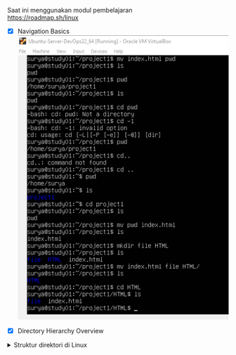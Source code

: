 Saat ini menggunakan modul pembelajaran  
https://roadmap.sh/linux
- [x] Navigation Basics
![Latihan mv ](images/Ubuntu%20Server1.jpg)



- [x] Directory Hierarchy Overview

<details>
<summary> Struktur direktori di Linux </summary>

<br>
Dikenal sebagai Filesystem Hierarchy Standard (FHS). Memahami struktur ini penting agar kamu bisa lebih mudah mengelola file dan menjelajahi sistem Linux dengan efisien.  
  
📁 Struktur Direktori Utama di Linux:  
`/` (Root)  
Ini adalah akar dari seluruh sistem file. Semua direktori lainnya berada di bawah direktori ini.  
Anggap saja seperti “C:\” di Windows.

`/home`  
Berisi folder untuk setiap pengguna di sistem.  
Misalnya, pengguna bernama budi akan memiliki direktori `/home/budi`, yang berisi file pribadi dan konfigurasi pengguna tersebut.  

`/bin`  
Berisi perintah penting (binary executables) yang dibutuhkan sistem untuk bisa berjalan, terutama saat proses booting.  
Contoh: `ls`, `cp`, `mv`, `rm`.  

`/sbin`  
Berisi perintah penting untuk administrasi sistem, biasanya digunakan oleh superuser (root).  
Contoh: `reboot`, `shutdown`, `ifconfig`.  

`/etc`  
Berisi file konfigurasi sistem, seperti konfigurasi jaringan, pengguna, service, dan lainnya.  
Contoh: `/etc/passwd`, `/etc/hosts`, `/etc/fstab`.  

`/var`  
Berisi data yang berubah secara dinamis selama sistem berjalan.  
Termasuk log sistem, mail spool, print spool, cache, dsb.  
Contoh: `/var/log/syslog` untuk log sistem.  

`/usr`  
Berisi program dan file pengguna (user-level) seperti aplikasi, dokumentasi, library tambahan.  
`/usr/bin` berisi banyak program biasa, sedangkan `/usr/sbin` untuk utilitas sistem tambahan.  

`/lib`  
Berisi library (perpustakaan kode) yang dibutuhkan oleh program di `/bin dan /sbin`.  
Versi 64-bit biasanya ada di `/lib64`.

`/tmp`  
Digunakan untuk menyimpan file sementara.  
File di sini bisa dihapus otomatis saat sistem restart.  

</details>

